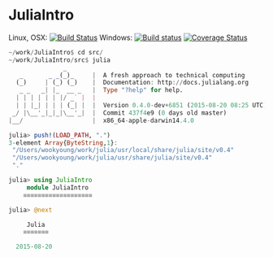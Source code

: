 # JuliaIntro

Linux, OSX: [![Build Status](https://api.travis-ci.org/wookay/JuliaIntro.svg?branch=master)](https://travis-ci.org/wookay/JuliaIntro)
Windows: [![Build status](https://ci.appveyor.com/api/projects/status/2994802kg4s9g4av?svg=true)](https://ci.appveyor.com/project/wookay/JuliaIntro)
[![Coverage Status](https://coveralls.io/repos/wookay/JuliaIntro/badge.svg?branch=master&service=github)](https://coveralls.io/github/wookay/JuliaIntro?branch=master)


```julia
~/work/JuliaIntro$ cd src/
~/work/JuliaIntro/src$ julia
               _
   _       _ _(_)_     |  A fresh approach to technical computing
  (_)     | (_) (_)    |  Documentation: http://docs.julialang.org
   _ _   _| |_  __ _   |  Type "?help" for help.
  | | | | | | |/ _` |  |
  | | |_| | | | (_| |  |  Version 0.4.0-dev+6851 (2015-08-20 08:25 UTC)
 _/ |\__'_|_|_|\__'_|  |  Commit 437f4e9 (0 days old master)
|__/                   |  x86_64-apple-darwin14.4.0

julia> push!(LOAD_PATH, ".")
3-element Array{ByteString,1}:
 "/Users/wookyoung/work/julia/usr/local/share/julia/site/v0.4"
 "/Users/wookyoung/work/julia/usr/share/julia/site/v0.4"
 "."

julia> using JuliaIntro
     module JuliaIntro
    ≡≡≡≡≡≡≡≡≡≡≡≡≡≡≡≡≡≡≡

julia> @next

     Julia
    ≡≡≡≡≡≡≡

  2015-08-20
```
